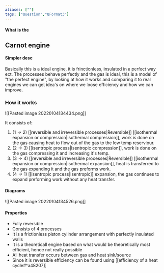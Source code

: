 ```yaml
---
aliases: [""]
tags: ["Question","QFormat3"]
---
```


#### What is the
## Carnot engine
#### Simpler desc
Basically this is a ideal engine, it is frinctionless, insulated in a perfect way ect. The processes behave perfectly and the gas is ideal, this is a model of "the perfect engine", by looking at how it works and comparing it to real engines we can get idea's on where we loose efficiency and how we can improve.

### How it works
![[Pasted image 20220104134434.png]]

It consists of:
1)  ($1 \to 2$) [[reversible and irreversible processes|Reversible]] [[isothermal expansion or compression|isothermal compression]], work is done on the gas causing heat to flow out of the gas to the low temp reserviour.
2) ($2 \to 3$) [[isentropic process|Isentropic compression]], work is done on the gas compressing it and increasing it's temp.
3) ($3 \to 4$) [[reversible and irreversible processes|Reversible]] [[isothermal expansion or compression|isothermal expansion]], heat is transferred to the gas expanding it and the gas preforms work.
4) ($4 \to 1$) [[isentropic process|Isentropic]] expansion, the gas continues to expand preforming work without any heat transfer.

#### Diagrams
![[Pasted image 20220104134526.png]]

#### Properties
- Fully reversible
- Consists of 4 processes
- It is a frictionless piston cylinder arrangement with perfectly insulated walls
- It is a theoreticall engine based on what would be theoretically most efficient, hence not really possible
- All heat transfer occurs between gas and heat sink/source
- Since it is reversible efficiency can be found using [[efficiency of a heat cycle#^a48207]]

